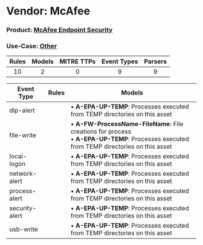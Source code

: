 Vendor: McAfee
==============
### Product: [McAfee Endpoint Security](../ds_mcafee_mcafee_endpoint_security.md)
### Use-Case: [Other](../../../../UseCases/uc_other.md)

| Rules | Models | MITRE TTPs | Event Types | Parsers |
|:-----:|:------:|:----------:|:-----------:|:-------:|
|  10   |   2    |     0      |      9      |    9    |

| Event Type     | Rules | Models                                                                                                                                             |
| -------------- | ----- | -------------------------------------------------------------------------------------------------------------------------------------------------- |
| dlp-alert      |       |  • <b>A-EPA-UP-TEMP</b>: Processes executed from TEMP directories on this asset                                                                    |
| file-write     |       |  • <b>A-FW-ProcessName-FileName</b>: File creations for process<br> • <b>A-EPA-UP-TEMP</b>: Processes executed from TEMP directories on this asset |
| local-logon    |       |  • <b>A-EPA-UP-TEMP</b>: Processes executed from TEMP directories on this asset                                                                    |
| network-alert  |       |  • <b>A-EPA-UP-TEMP</b>: Processes executed from TEMP directories on this asset                                                                    |
| process-alert  |       |  • <b>A-EPA-UP-TEMP</b>: Processes executed from TEMP directories on this asset                                                                    |
| security-alert |       |  • <b>A-EPA-UP-TEMP</b>: Processes executed from TEMP directories on this asset                                                                    |
| usb-write      |       |  • <b>A-EPA-UP-TEMP</b>: Processes executed from TEMP directories on this asset                                                                    |